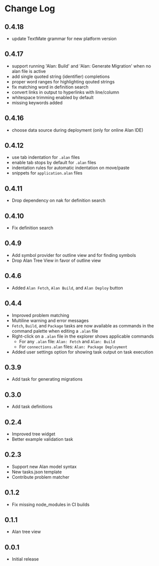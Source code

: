 # Change Log

## 0.4.18
- update TextMate grammar for new platform version

## 0.4.17
- support running 'Alan: Build' and 'Alan: Generate Migration' when no alan file is active
- add single quoted string (identifier) completions
- proper word ranges for highlighting qouted strings
- fix matching word in definition search
- convert links in output to hyperlinks with line/column
- whitespace trimming enabled by default
- missing keywords added

## 0.4.16
- choose data source during deployment (only for online Alan IDE)

## 0.4.12
- use tab indentation for `.alan` files
- enable tab stops by default for `.alan` files
- indentation rules for automatic indentation on move/paste
- snippets for `application.alan` files

## 0.4.11
- Drop dependency on nak for definition search

## 0.4.10
- Fix definition search

## 0.4.9
- Add symbol provider for outline view and for finding symbols
- Drop Alan Tree View in favor of outline view

## 0.4.6
- Added `Alan Fetch`, `Alan Build`, and `Alan Deploy` button

## 0.4.4
- Improved problem matching
- Multiline warning and error messages
- `Fetch`, `Build`, and `Package` tasks are now available as commands in the command palette when editing a `.alan` file
- Right-click on a `.alan` file in the explorer shows applicable commands
  - For any `.alan` file: `Alan: Fetch` and `Alan: Build`
  - For `connections.alan` files: `Alan: Package Deployment`
- Added user settings option for showing task output on task execution

## 0.3.9
- Add task for generating migrations

## 0.3.0
- Add task definitions

## 0.2.4
- Improved tree widget
- Better example validation task

## 0.2.3
- Support new Alan model syntax
- New tasks.json template
- Contribute problem matcher

## 0.1.2
- Fix missing node_modules in CI builds

## 0.1.1
- Alan tree view

## 0.0.1
- Initial release
